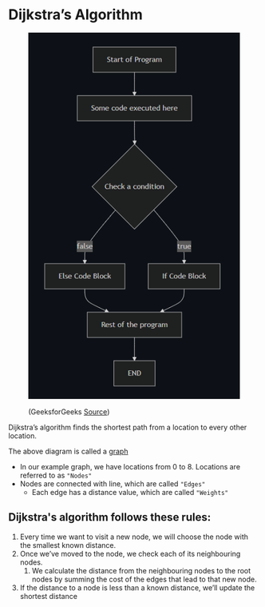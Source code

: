 # Dijkstra’s Algorithm

<figure><img src="../../../.gitbook/assets/image (1) (1).png" alt=""><figcaption><p>(GeeksforGeeks <a href="https://media.geeksforgeeks.org/wp-content/uploads/20240111182238/Working-of-Dijkstras-Algorithm-768.jpg">Source</a>)</p></figcaption></figure>

Dijkstra’s algorithm finds the shortest path from a location to every other location.

The above diagram is called a [graph](https://en.wikipedia.org/wiki/Graph_\(abstract_data_type\))

* In our example graph, we have locations from 0 to 8. Locations are referred to as `"Nodes"`
* Nodes are connected with line, which are called `"Edges"`
  * Each edge has a distance value, which are called `"Weights"`

## Dijkstra's algorithm follows these rules:

1. Every time we want to visit a new node, we will choose the node with the smallest known distance.
2. Once we’ve moved to the node, we check each of its neighbouring nodes.&#x20;
   1. We calculate the distance from the neighbouring nodes to the root nodes by summing the cost of the edges that lead to that new node.
3. If the distance to a node is less than a known distance, we’ll update the shortest distance
